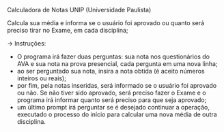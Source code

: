 Calculadora de Notas UNIP (Universidade Paulista)

  Calcula sua média e informa se o usuário foi aprovado ou quanto será preciso tirar no Exame, em cada disciplina;

-> Instruções:
- O programa irá fazer duas perguntas: sua nota nos questionários do AVA e sua nota na prova presencial, cada pergunta em uma nova linha;
- ao ser perguntado sua nota, insira a nota obtida (é aceito números inteiros ou reais);
- por fim, pela notas inseridas, será informado se o usuário foi aprovado ou não. Se não tiver sido aprovado, será preciso fazer o Exame e o programa irá informar quanto será preciso para que seja aprovado;
- um último prompt irá perguntar se é desejado continuar a operação, executado o processo do início para calcular uma nova média de outra disciplina.
